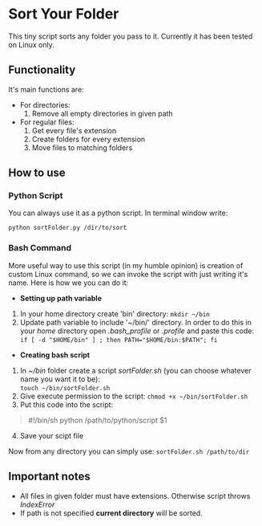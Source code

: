 # Sort Your Folder

This tiny script sorts any folder you pass to it.
Currently it has been tested on Linux only.

## Functionality 

It's main functions are:

- For directories:
    1. Remove all empty directories in given path
- For regular files:
    1. Get every file's extension
    2. Create folders for every extension
    3. Move files to matching folders

## How to use

### Python Script

You can always use it as a python script. In terminal window write:

`python sortFolder.py /dir/to/sort`

### Bash Command

More useful way to use this script (in my humble opinion) is creation
of custom Linux command, so we can invoke the script with just writing
it's name. Here is how we you can do it:

- **Setting up path variable**
1. In your home directory create 'bin' directory:
`mkdir ~/bin`
2. Update path variable to include '~/bin/' directory. In order to do this
in your *home* directory open *.bash_profile* or *.profile* and paste this 
code:<br>
`if [ -d "$HOME/bin" ] ; then PATH="$HOME/bin:$PATH"; fi`

- **Creating bash script**

1. In *~/bin* folder create a script *sortFolder.sh* (you can choose whatever
name you want it to be):<br>
`touch ~/bin/sortFolder.sh`
2. Give execute permission to the script:
`chmod +x ~/bin/sortFolder.sh`
3. Put this code into the script:
>#!/bin/sh
>python /path/to/python/script $1
4. Save your scipt file

Now from any directory you can simply use:
`sortFolder.sh /path/to/dir`

## Important notes

- All files in given folder must have extensions. Otherwise script
throws *IndexError*
- If path is not specified **current directory** will be sorted.